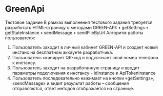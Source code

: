 # GreenApi
Тестовое задание
В рамках выполнения тестового задания требуется разработать HTML-страницу с методами
GREEN-API:
• getSettings
• getStateInstance
• sendMessage
• sendFileByUrl
Алгоритм работы пользователя:
1. Пользователь заходит в личный кабинет GREEN-API и создает новый инстанс на
бесплатном аккаунте разработчика.
2. Пользователь сканирует QR-код и подключает свой номер телефона к инстансу.
3. Пользователь заходит на разработанную страницу и вводит параметры
подключения к инстансу - idInstance и ApiTokenInstance
4. Пользователь последовательно нажимает на кнопки «getSettings», «sendMessage» и видит
результат работы – сообщения отправляются, ответ методов отображается на странице.
